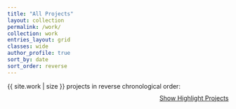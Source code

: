 ```yaml
---
title: "All Projects"
layout: collection
permalink: /work/
collection: work
entries_layout: grid
classes: wide
author_profile: true
sort_by: date
sort_order: reverse
---
```


<div style="display: inline-block; float: left; padding-bottom: 10px">
  <span class="archive__subtitle" style="margin-top: 0px; border-bottom:0px">{{ site.work | size }} projects in reverse chronological order:</span>
</div>
<div style="display: inline-block; float: right; padding-bottom: 10px">
   <a href="/">Show Highlight Projects</a>
</div>

